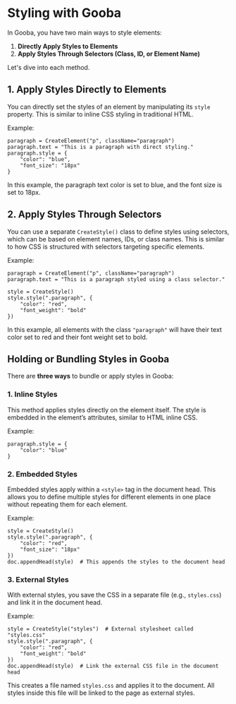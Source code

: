 # Styling with Gooba

In Gooba, you have two main ways to style elements:

1.  **Directly Apply Styles to Elements**
2.  **Apply Styles Through Selectors (Class, ID, or Element Name)**

Let's dive into each method.

## 1. Apply Styles Directly to Elements

You can directly set the styles of an element by manipulating its `style` property. This is similar to inline CSS styling in traditional HTML.

Example:

	paragraph = CreateElement("p", className="paragraph")
	paragraph.text = "This is a paragraph with direct styling."
	paragraph.style = {  
	    "color": "blue",  
	    "font_size": "18px"  
	}
In this example, the paragraph text color is set to blue, and the font size is set to 18px.

## 2. Apply Styles Through Selectors

You can use a separate `CreateStyle()` class to define styles using selectors, which can be based on element names, IDs, or class names. This is similar to how CSS is structured with selectors targeting specific elements.

Example:

	paragraph = CreateElement("p", className="paragraph")
	paragraph.text = "This is a paragraph styled using a class selector."

	style = CreateStyle()
	style.style(".paragraph", {  
	    "color": "red",  
	    "font_weight": "bold"
	})

In this example, all elements with the class `"paragraph"` will have their text color set to red and their font weight set to bold.

## Holding or Bundling Styles in Gooba

There are **three ways** to bundle or apply styles in Gooba:
### 1. **Inline Styles**

This method applies styles directly on the element itself. The style is embedded in the element’s attributes, similar to HTML inline CSS.

Example:

	paragraph.style = {  
	    "color": "blue"  
	}

### 2. **Embedded Styles**

Embedded styles apply within a `<style>` tag in the document head. This allows you to define multiple styles for different elements in one place without repeating them for each element.

Example:

	style = CreateStyle()
	style.style(".paragraph", {  
	    "color": "red",  
	    "font_size": "18px"  
	})
	doc.appendHead(style)  # This appends the styles to the document head

### 3. **External Styles**

With external styles, you save the CSS in a separate file (e.g., `styles.css`) and link it in the document head.

Example:

	style = CreateStyle("styles")  # External stylesheet called "styles.css"
	style.style(".paragraph", {  
	    "color": "red",  
	    "font_weight": "bold"  
	})
	doc.appendHead(style)  # Link the external CSS file in the document head

This creates a file named `styles.css` and applies it to the document. All styles inside this file will be linked to the page as external styles.